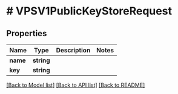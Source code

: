 # # VPSV1PublicKeyStoreRequest

## Properties

Name | Type | Description | Notes
------------ | ------------- | ------------- | -------------
**name** | **string** |  |
**key** | **string** |  |

[[Back to Model list]](../../README.md#models) [[Back to API list]](../../README.md#endpoints) [[Back to README]](../../README.md)
